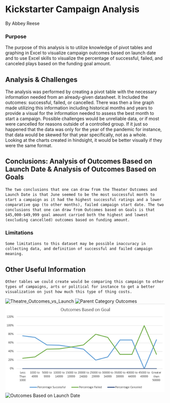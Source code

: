 # Kickstarter Campaign Analysis
By Abbey Reese
### Purpose
The purpose of this analysis is to utilize knowledge of pivot tables and graphing in Excel to visualize campaign outcomes based on launch date and to use Excel skills to visualize the percentage of successful, failed, and canceled plays based on the funding goal amount. 
## Analysis & Challenges
The analysis was performed by creating a pivot table with the necessary information needed from an already-given datasheet. It Included the outcomes: successful, failed, or cancelled. There was then a line graph made utilizing this information including historical months and years to provide a visual for the information needed to assess the best month to start a campaign. Possible challenges would be unreliable data, or if most were cancelled for reasons outside of a controlled group. If it just so happened that the data was only for the year of the pandemic for instance, that data would be skewed for that year specifically, not as a whole. Looking at the charts created in hindsight, it would be better visually if they were the same format.
## Conclusions: Analysis of Outcomes Based on Launch Date & Analysis of Outcomes Based on Goals
	The two conclusions that one can draw from the Theater Outcomes and Launch Date is that June seemed to be the most successful month to start a campaign as it had the highest successful ratings and a lower comparative gap (to other months), failed campaign start date. The two conclusions that one can draw from Outcomes based on Goals is that $45,000-$49,999 goal amount carried both the highest and lowest (excluding cancelled) outcomes based on funding amount.  
### Limitations
	Some limitations to this dataset may be possible inaccuracy in collecting data, and definition of successful and failed campaign meaning.
## Other Useful Information
	Other tables we could create would be comparing this campaign to other types of campaigns, arts or political for instance to get a better visualization on just how much this type of thing costs. 
![Theatre_Outcomes_vs_Launch](https://user-images.githubusercontent.com/96252330/162578746-b0e379ef-9ade-4a70-a1cb-cb322d502369.PNG)
![Parent Category Outcomes](https://user-images.githubusercontent.com/96252330/162578754-b8cbeb39-f893-4f45-a3b1-511ac99f9e9e.PNG)
![Outcomes Based on Goals](https://github.com/reese-abbey/Kickstarter-Analysis/blob/main/Outcomes%20Based%20on%20Goal.PNG)
![Outcomes Based on Launch Date](https://user-images.githubusercontent.com/96252330/162578759-c5d6b7c4-950c-4d9f-86ee-f7c5648a12f5.PNG)
